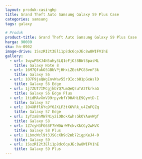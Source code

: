 ```yaml
---
layout: produk-casinghp
title: Grand Theft Auto Samsung Galaxy S9 Plus Case
categories: samsung
tags: galaxy

# Produk
product-title: Grand Theft Auto Samsung Galaxy S9 Plus Case
harga: 90000
sku: hn-0902
image-drive: 1SszRI2t3Eli1p8dc6qeJEc8w8WIFV1hE
gallery:
  - url: 1wywPBKJ4N5uhy8LQ1eFjO38BWt8pasML
    title: Galaxy Note 8
  - url: 16M7QfakOSGBbVPjHHxiZEekPC88vnF3k
    title: Galaxy S6
  - url: 1O7F9jeQWgEnvWav55rOIocb81pGxWslD
    title: Galaxy S6 Edge
  - url: 1j7ZUT7IMCgjkbYQ7LmQeQEuTA3TkrkaG
    title: Galaxy S6 Edge Plus
  - url: 1tidMAvXmV99rpyvbfY0HAHiE9QymtD-I
    title: Galaxy S7
  - url: 1O4XRfl6Yq9Y6JXLF3tX6VRk_u4ZnFQZq
    title: Galaxy S7 Edge
  - url: 1yTzaBnMW7Niy2iODokXwhsGkOYAuvWgf
    title: Galaxy S8
  - url: 1Z7cyH3FG68F7kW0WrWFckvXkCGy2wMVX
    title: Galaxy S8 Plus
  - url: 1LbmcWcl9t3JSGcXh9d2nb72igpKeJ4-0
    title: Galaxy S9
  - url: 1SszRI2t3Eli1p8dc6qeJEc8w8WIFV1hE
    title: Galaxy S9 Plus
---
```


